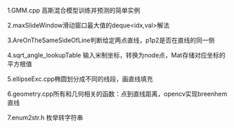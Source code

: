 1.GMM.cpp 高斯混合模型训练并预测的简单实例

2.maxSlideWindow滑动窗口最大值的deque<idx,val>解法

3.AreOnTheSameSideOfLine判断给定两点直线，p1p2是否在直线的同一侧

4.sqrt_angle_lookupTable 输入米制坐标，转换为node点，Mat存储对应坐标的平方根值

5.ellipseExc.cpp椭圆划分成不同的线段，画直线填充

6.geometry.cpp所有和几何相关的函数：点到直线距离，opencv实现breenhem直线

7.enum2str.h 枚举转字符串
